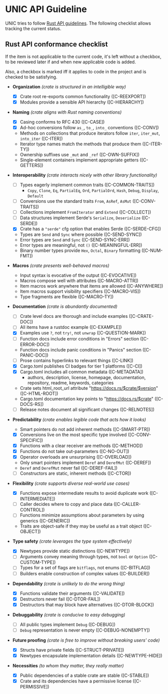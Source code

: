 # UNIC API Guideline

UNIC tries to follow [Rust API guidelines](https://github.com/brson/rust-api-guidelines/). The
following checklist allows tracking the current status.

## Rust API conformance checklist

If the item is not applicable to the current code, it's left without a checkbox, to be
reviewed later if and when new applicable code is added.

Also, a checkbox is marked iff it applies to code in the project and is checked to be
satisfying.

- **Organization** *(crate is structured in an intelligible way)*
  - [X] Crate root re-exports common functionality ([C-REEXPORT])
  - [X] Modules provide a sensible API hierarchy ([C-HIERARCHY])

- **Naming** *(crate aligns with Rust naming conventions)*
  - [X] Casing conforms to RFC 430 ([C-CASE])
  - [X] Ad-hoc conversions follow `as_`, `to_`, `into_` conventions ([C-CONV])
  - Methods on collections that produce iterators follow `iter`, `iter_mut`, `into_iter` ([C-ITER])
  - Iterator type names match the methods that produce them ([C-ITER-TY])
  - Ownership suffixes use `_mut` and `_ref` ([C-OWN-SUFFIX])
  - Single-element containers implement appropriate getters ([C-GETTERS])

- **Interoperability** *(crate interacts nicely with other library functionality)*
  - [ ] Types eagerly implement common traits ([C-COMMON-TRAITS])
    - `Copy`, `Clone`, `Eq`, `PartialEq`, `Ord`, `PartialOrd`, `Hash`, `Debug`,
        `Display`, `Default`
  - [ ] Conversions use the standard traits `From`, `AsRef`, `AsMut` ([C-CONV-TRAITS])
  - [ ] Collections implement `FromIterator` and `Extend` ([C-COLLECT])
  - [ ] Data structures implement Serde's `Serialize`, `Deserialize` ([C-SERDE])
  - [X] Crate has a `"serde"` cfg option that enables Serde ([C-SERDE-CFG])
  - Types are `Send` and `Sync` where possible ([C-SEND-SYNC])
  - Error types are `Send` and `Sync` ([C-SEND-SYNC-ERR])
  - Error types are meaningful, not `()` ([C-MEANINGFUL-ERR])
  - Binary number types provide `Hex`, `Octal`, `Binary` formatting ([C-NUM-FMT])

- **Macros** *(crate presents well-behaved macros)*
  - Input syntax is evocative of the output ([C-EVOCATIVE])
  - Macros compose well with attributes ([C-MACRO-ATTR])
  - Item macros work anywhere that items are allowed ([C-ANYWHERE])
  - Item macros support visibility specifiers ([C-MACRO-VIS])
  - Type fragments are flexible ([C-MACRO-TY])

- **Documentation** *(crate is abundantly documented)*
  - [ ] Crate level docs are thorough and include examples ([C-CRATE-DOC])
  - [ ] All items have a rustdoc example ([C-EXAMPLE])
  - [X] Examples use `?`, not `try!`, not `unwrap` ([C-QUESTION-MARK])
  - [ ] Function docs include error conditions in "Errors" section ([C-ERROR-DOC])
  - Function docs include panic conditions in "Panics" section ([C-PANIC-DOC])
  - [ ] Prose contains hyperlinks to relevant things ([C-LINK])
  - [X] Cargo.toml publishes CI badges for tier 1 platforms ([C-CI])
  - [X] Cargo.toml includes all common metadata ([C-METADATA])
    - authors, description, license, homepage, documentation, repository,
      readme, keywords, categories
  - Crate sets html_root_url attribute "https://docs.rs/$crate/$version" ([C-HTML-ROOT])
  - Cargo.toml documentation key points to "https://docs.rs/$crate" ([C-DOCS-RS])
  - [ ] Release notes document all significant changes ([C-RELNOTES])

- **Predictability** *(crate enables legible code that acts how it looks)*
  - Smart pointers do not add inherent methods ([C-SMART-PTR])
  - [X] Conversions live on the most specific type involved ([C-CONV-SPECIFIC])
  - [X] Functions with a clear receiver are methods ([C-METHOD])
  - [X] Functions do not take out-parameters ([C-NO-OUT])
  - [X] Operator overloads are unsurprising ([C-OVERLOAD])
  - Only smart pointers implement `Deref` and `DerefMut` ([C-DEREF])
  - `Deref` and `DerefMut` never fail ([C-DEREF-FAIL])
  - [ ] Constructors are static, inherent methods ([C-CTOR])

- **Flexibility** *(crate supports diverse real-world use cases)*
  - [X] Functions expose intermediate results to avoid duplicate work ([C-INTERMEDIATE])
  - [ ] Caller decides where to copy and place data ([C-CALLER-CONTROL])
  - [ ] Functions minimize assumptions about parameters by using generics ([C-GENERIC])
  - Traits are object-safe if they may be useful as a trait object ([C-OBJECT])

- **Type safety** *(crate leverages the type system effectively)*
  - [X] Newtypes provide static distinctions ([C-NEWTYPE])
  - [ ] Arguments convey meaning through types, not `bool` or `Option` ([C-CUSTOM-TYPE])
  - [ ] Types for a set of flags are `bitflags`, not enums ([C-BITFLAG])
  - [ ] Builders enable construction of complex values ([C-BUILDER])

- **Dependability** *(crate is unlikely to do the wrong thing)*
  - [X] Functions validate their arguments ([C-VALIDATE])
  - [X] Destructors never fail ([C-DTOR-FAIL])
  - [X] Destructors that may block have alternatives ([C-DTOR-BLOCK])

- **Debuggability** *(crate is conducive to easy debugging)*
  - [ ] All public types implement `Debug` ([C-DEBUG])
  - [ ] `Debug` representation is never empty ([C-DEBUG-NONEMPTY])

- **Future proofing** *(crate is free to improve without breaking users' code)*
  - [X] Structs have private fields ([C-STRUCT-PRIVATE])
  - [X] Newtypes encapsulate implementation details ([C-NEWTYPE-HIDE])

- **Necessities** *(to whom they matter, they really matter)*
  - [X] Public dependencies of a stable crate are stable ([C-STABLE])
  - [X] Crate and its dependencies have a permissive license ([C-PERMISSIVE])

